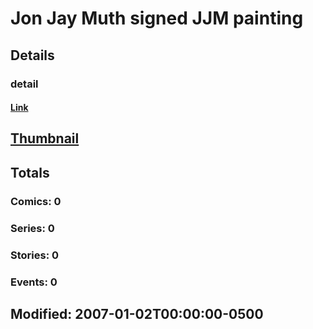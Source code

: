 # Jon Jay Muth signed JJM painting 
## Details
### detail
#### [Link](http://marvel.com/comics/creators/6759/jon_jay_muth_signed_jjm_painting?utm_campaign=apiRef&utm_source=225578a89fc76f3d20fbffda5d17a88d)
## [Thumbnail](http://i.annihil.us/u/prod/marvel/i/mg/c/50/4bb7c3181af8f.jpg)
## Totals
### Comics: 0
### Series: 0
### Stories: 0
### Events: 0
## Modified: 2007-01-02T00:00:00-0500